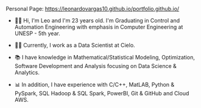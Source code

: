 
Personal Page: https://leonardovargas10.github.io/portfolio.github.io/

- 👨‍🏫 Hi, I'm Leo and I'm 23 years old. I'm Graduating in Control and Automation Engineering with emphasis in Computer Engineering at UNESP - 5th year. 

- 👨‍🔬 Currently, I work as a Data Scientist at Cielo.

- 📚 I have knowledge in Mathematical/Statistical Modeling, Optimization, Software Development and Analysis focusing on Data Science & Analytics.

- 📊 In addition, I have experience with C/C++, MatLAB, Python & PySpark, SQL Hadoop & SQL Spark, PowerBI, Git & GitHub and Cloud AWS.


